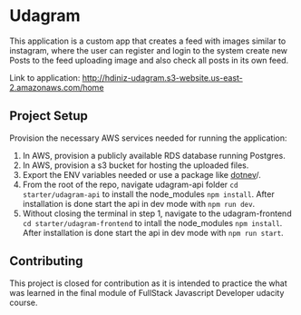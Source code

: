 # Udagram

This application is a custom app that creates a feed with images similar to instagram, where the user can register and login to the system create new Posts to the feed uploading image and also check all posts in its own feed.




Link to application:
http://hdiniz-udagram.s3-website.us-east-2.amazonaws.com/home



## Project Setup

Provision the necessary AWS services needed for running the application:

1. In AWS, provision a publicly available RDS database running Postgres. <Place holder for link to classroom article>
1. In AWS, provision a s3 bucket for hosting the uploaded files. <Place holder for tlink to classroom article>
1. Export the ENV variables needed or use a package like [dotnev](https://www.npmjs.com/package/dotenv)/.
1. From the root of the repo, navigate udagram-api folder `cd starter/udagram-api` to install the node_modules `npm install`. After installation is done start the api in dev mode with `npm run dev`.
1. Without closing the terminal in step 1, navigate to the udagram-frontend `cd starter/udagram-frontend` to intall the node_modules `npm install`. After installation is done start the api in dev mode with `npm run start`.

## Contributing

This project is closed for contribution as it is intended to practice the what was learned in the final module of FullStack Javascript Developer udacity course.